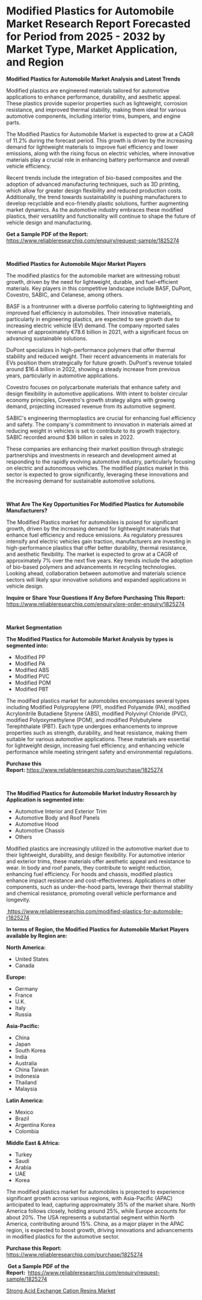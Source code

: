 <p><h1>Modified Plastics for Automobile Market Research Report Forecasted for Period from 2025 -  2032 by Market Type, Market Application, and Region</h1></p><p><strong>Modified Plastics for Automobile Market Analysis and Latest Trends</strong></p>
<p><p>Modified plastics are engineered materials tailored for automotive applications to enhance performance, durability, and aesthetic appeal. These plastics provide superior properties such as lightweight, corrosion resistance, and improved thermal stability, making them ideal for various automotive components, including interior trims, bumpers, and engine parts. </p><p>The Modified Plastics for Automobile Market is expected to grow at a CAGR of 11.2% during the forecast period. This growth is driven by the increasing demand for lightweight materials to improve fuel efficiency and lower emissions, along with the rising focus on electric vehicles, where innovative materials play a crucial role in enhancing battery performance and overall vehicle efficiency. </p><p>Recent trends include the integration of bio-based composites and the adoption of advanced manufacturing techniques, such as 3D printing, which allow for greater design flexibility and reduced production costs. Additionally, the trend towards sustainability is pushing manufacturers to develop recyclable and eco-friendly plastic solutions, further augmenting market dynamics. As the automotive industry embraces these modified plastics, their versatility and functionality will continue to shape the future of vehicle design and manufacturing.</p></p>
<p><strong>Get a Sample PDF of the Report:&nbsp;</strong> <a href="https://www.reliableresearchiq.com/enquiry/request-sample/1825274?utm_campaign=2257&utm_medium=2&utm_source=Github&utm_content=ia&utm_term=03022025&utm_id=modified-plastics-for-automobile">https://www.reliableresearchiq.com/enquiry/request-sample/1825274</a></p>
<p>&nbsp;</p>
<p><strong>Modified Plastics for Automobile Major Market Players</strong></p>
<p><p>The modified plastics for the automobile market are witnessing robust growth, driven by the need for lightweight, durable, and fuel-efficient materials. Key players in this competitive landscape include BASF, DuPont, Covestro, SABIC, and Celanese, among others.</p><p>BASF is a frontrunner with a diverse portfolio catering to lightweighting and improved fuel efficiency in automobiles. Their innovative materials, particularly in engineering plastics, are expected to see growth due to increasing electric vehicle (EV) demand. The company reported sales revenue of approximately €78.6 billion in 2021, with a significant focus on advancing sustainable solutions.</p><p>DuPont specializes in high-performance polymers that offer thermal stability and reduced weight. Their recent advancements in materials for EVs position them strategically for future growth. DuPont's revenue totaled around $16.4 billion in 2022, showing a steady increase from previous years, particularly in automotive applications.</p><p>Covestro focuses on polycarbonate materials that enhance safety and design flexibility in automotive applications. With intent to bolster circular economy principles, Covestro's growth strategy aligns with growing demand, projecting increased revenue from its automotive segment.</p><p>SABIC's engineering thermoplastics are crucial for enhancing fuel efficiency and safety. The company's commitment to innovation in materials aimed at reducing weight in vehicles is set to contribute to its growth trajectory. SABIC recorded around $36 billion in sales in 2022.</p><p>These companies are enhancing their market position through strategic partnerships and investments in research and development aimed at responding to the rapidly evolving automotive industry, particularly focusing on electric and autonomous vehicles. The modified plastics market in this sector is expected to grow significantly, leveraging these innovations and the increasing demand for sustainable automotive solutions.</p></p>
<p>&nbsp;</p>
<p><strong>What Are The Key Opportunities For Modified Plastics for Automobile Manufacturers?</strong></p>
<p><p>The Modified Plastics market for automobiles is poised for significant growth, driven by the increasing demand for lightweight materials that enhance fuel efficiency and reduce emissions. As regulatory pressures intensify and electric vehicles gain traction, manufacturers are investing in high-performance plastics that offer better durability, thermal resistance, and aesthetic flexibility. The market is expected to grow at a CAGR of approximately 7% over the next five years. Key trends include the adoption of bio-based polymers and advancements in recycling technologies. Looking ahead, collaboration between automotive and materials science sectors will likely spur innovative solutions and expanded applications in vehicle design.</p></p>
<p><strong>Inquire or Share Your Questions If Any Before Purchasing This Report:</strong> <a href="https://www.reliableresearchiq.com/enquiry/pre-order-enquiry/1825274?utm_campaign=2257&utm_medium=2&utm_source=Github&utm_content=ia&utm_term=03022025&utm_id=modified-plastics-for-automobile">https://www.reliableresearchiq.com/enquiry/pre-order-enquiry/1825274</a></p>
<p>&nbsp;</p>
<p><strong>Market Segmentation</strong></p>
<p><strong>The Modified Plastics for Automobile Market Analysis by types is segmented into:</strong></p>
<p><ul><li>Modified PP</li><li>Modified PA</li><li>Modified ABS</li><li>Modified PVC</li><li>Modified POM</li><li>Modified PBT</li></ul></p>
<p><p>The modified plastics market for automobiles encompasses several types including Modified Polypropylene (PP), modified Polyamide (PA), modified Acrylonitrile Butadiene Styrene (ABS), modified Polyvinyl Chloride (PVC), modified Polyoxymethylene (POM), and modified Polybutylene Terephthalate (PBT). Each type undergoes enhancements to improve properties such as strength, durability, and heat resistance, making them suitable for various automotive applications. These materials are essential for lightweight design, increasing fuel efficiency, and enhancing vehicle performance while meeting stringent safety and environmental regulations.</p></p>
<p><strong>Purchase this Report:&nbsp;</strong><a href="https://www.reliableresearchiq.com/purchase/1825274?utm_campaign=2257&utm_medium=2&utm_source=Github&utm_content=ia&utm_term=03022025&utm_id=modified-plastics-for-automobile">https://www.reliableresearchiq.com/purchase/1825274</a></p>
<p>&nbsp;</p>
<p><strong>The Modified Plastics for Automobile Market Industry Research by Application is segmented into:</strong></p>
<p><ul><li>Automotive Interior and Exterior Trim</li><li>Automotive Body and Roof Panels</li><li>Automotive Hood</li><li>Automotive Chassis</li><li>Others</li></ul></p>
<p><p>Modified plastics are increasingly utilized in the automotive market due to their lightweight, durability, and design flexibility. For automotive interior and exterior trims, these materials offer aesthetic appeal and resistance to wear. In body and roof panels, they contribute to weight reduction, enhancing fuel efficiency. For hoods and chassis, modified plastics enhance impact resistance and cost-effectiveness. Applications in other components, such as under-the-hood parts, leverage their thermal stability and chemical resistance, promoting overall vehicle performance and longevity.</p></p>
<p><a href="https://www.reliableresearchiq.com/modified-plastics-for-automobile-r1825274?utm_campaign=2257&utm_medium=2&utm_source=Github&utm_content=ia&utm_term=03022025&utm_id=modified-plastics-for-automobile">&nbsp;https://www.reliableresearchiq.com/modified-plastics-for-automobile-r1825274</a></p>
<p><strong>In terms of Region, the Modified Plastics for Automobile Market Players available by Region are:</strong></p>
<p>
    <p> <strong> North America: </strong>
        <ul>
            <li>United States</li>
            <li>Canada</li>
        </ul>
        </p> 
    <p> <strong> Europe: </strong>
        <ul>
            <li>Germany</li>
            <li>France</li>
            <li>U.K.</li>
            <li>Italy</li>
            <li>Russia</li>
        </ul>
        </p> 
    <p> <strong> Asia-Pacific: </strong>
        <ul>
            <li>China</li>
            <li>Japan</li>
            <li>South Korea</li>
            <li>India</li>
            <li>Australia</li>
            <li>China Taiwan</li>
            <li>Indonesia</li>
            <li>Thailand</li>
            <li>Malaysia</li>
        </ul>
        </p> 
    <p> <strong> Latin America: </strong>
        <ul>
            <li>Mexico</li>
            <li>Brazil</li>
            <li>Argentina Korea</li>
            <li>Colombia</li>
        </ul>
        </p> 
    <p> <strong> Middle East & Africa: </strong>
        <ul>
            <li>Turkey</li>
            <li>Saudi</li>
            <li>Arabia</li>
            <li>UAE</li>
            <li>Korea</li>
        </ul>
    </p>
    </p>
<p><p>The modified plastics market for automobiles is projected to experience significant growth across various regions, with Asia-Pacific (APAC) anticipated to lead, capturing approximately 35% of the market share. North America follows closely, holding around 25%, while Europe accounts for about 20%. The USA represents a substantial segment within North America, contributing around 15%. China, as a major player in the APAC region, is expected to boost growth, driving innovations and advancements in modified plastics for the automotive sector.</p></p>
<p><strong>Purchase this Report: </strong><a href="https://www.reliableresearchiq.com/purchase/1825274?utm_campaign=2257&utm_medium=2&utm_source=Github&utm_content=ia&utm_term=03022025&utm_id=modified-plastics-for-automobile">https://www.reliableresearchiq.com/purchase/1825274</a></p>
<p>&nbsp;<strong>Get a Sample PDF of the Report:&nbsp;&nbsp;</strong><a href="https://www.reliableresearchiq.com/enquiry/request-sample/1825274?utm_campaign=2257&utm_medium=2&utm_source=Github&utm_content=ia&utm_term=03022025&utm_id=modified-plastics-for-automobile">https://www.reliableresearchiq.com/enquiry/request-sample/1825274</a></p>
<p><strong></strong></p>
<p><p><a href="https://github.com/hillsmyung726/Market-Research-Report-List-1/blob/main/strong-acid-exchange-cation-resins-market.md?utm_campaign=2257&utm_medium=2&utm_source=Github&utm_content=ia&utm_term=03022025&utm_id=modified-plastics-for-automobile">Strong Acid Exchange Cation Resins Market</a></p></p>